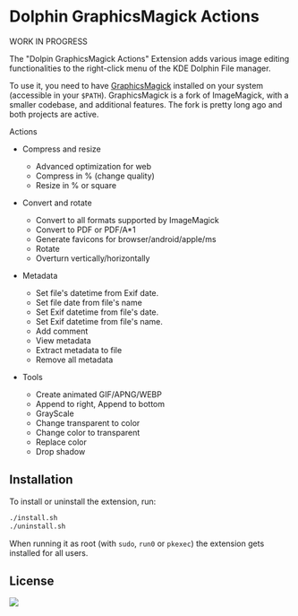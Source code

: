 # Dolphin GraphicsMagick Actions

WORK IN PROGRESS

The "Dolpin GraphicsMagick Actions" Extension adds various image editing functionalities to the right-click menu of the KDE Dolphin File manager.

To use it, you need to have [GraphicsMagick](http://www.graphicsmagick.org/) installed on your system (accessible in your `$PATH`). GraphicsMagick is a fork of ImageMagick, with a smaller codebase, and additional features. The fork is pretty long ago and both projects are active.

Actions

 * Compress and resize
    * Advanced optimization for web
    * Compress in % (change quality)
    * Resize in % or square

 * Convert and rotate
    * Convert to all formats supported by ImageMagick
    * Convert to PDF or PDF/A*1
    * Generate favicons for browser/android/apple/ms
    * Rotate
    * Overturn vertically/horizontally

 * Metadata
    * Set file's datetime from Exif date.
    * Set file date from file's name
    * Set Exif datetime from file's date.
    * Set Exif datetime from file's name.
    * Add comment
    * View metadata
    * Extract metadata to file
    * Remove all metadata

 * Tools
    * Create animated GIF/APNG/WEBP
    * Append to right, Append to bottom
    * GrayScale
    * Change transparent to color
    * Change color to transparent
    * Replace color
    * Drop shadow

## Installation

To install or uninstall the extension, run:

```bash
./install.sh
./uninstall.sh
```

When running it as root (with `sudo`, `run0` or `pkexec`) the extension gets installed for all users.

## License

![](http://www.wtfpl.net/wp-content/uploads/2012/12/wtfpl-badge-1.png)
